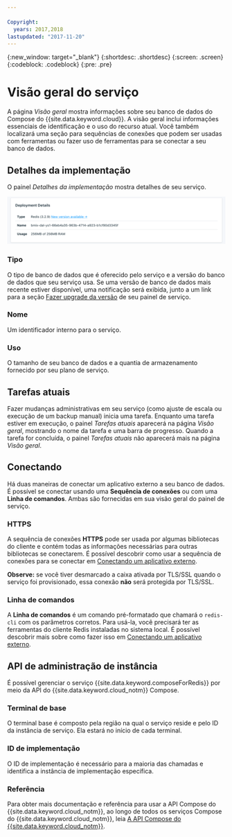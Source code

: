 ```yaml
---

Copyright:
  years: 2017,2018
lastupdated: "2017-11-20"
---
```


{:new_window: target="_blank"}
{:shortdesc: .shortdesc}
{:screen: .screen}
{:codeblock: .codeblock}
{:pre: .pre}

# Visão geral do serviço

A página _Visão geral_ mostra informações sobre seu banco de dados do Compose do {{site.data.keyword.cloud}}. A visão geral inclui informações essenciais de identificação e o uso do recurso atual. Você também localizará uma seção para sequências de conexões que podem ser usadas com ferramentas ou fazer uso de ferramentas para se conectar a seu banco de dados.

## Detalhes da implementação

O painel _Detalhes da implementação_ mostra detalhes de seu serviço.

![Deployment Details](./images/redis-deployment-details.png "A view of the Deployment Details panel")

### Tipo

O tipo de banco de dados que é oferecido pelo serviço e a versão do banco de dados que seu serviço usa. Se uma versão de banco de dados mais recente estiver disponível, uma notificação será exibida, junto a um link para a seção [Fazer upgrade da versão](/docs/services/ComposeForRedis/dashboard-settings.html#upgrade-version) de seu painel de serviço.

### Nome

Um identificador interno para o serviço.

### Uso

O tamanho de seu banco de dados e a quantia de armazenamento fornecido por seu plano de serviço.

## Tarefas atuais

Fazer mudanças administrativas em seu serviço (como ajuste de escala ou execução de um backup manual) inicia uma tarefa. Enquanto uma tarefa estiver em execução, o painel _Tarefas atuais_ aparecerá na página _Visão geral_, mostrando o nome da tarefa e uma barra de progresso. Quando a tarefa for concluída, o painel _Tarefas atuais_ não aparecerá mais na página _Visão geral_.

## Conectando

Há duas maneiras de conectar um aplicativo externo a seu banco de dados. É possível se conectar usando uma **Sequência de conexões** ou com uma **Linha de comandos**. Ambas são fornecidas em sua visão geral do painel de serviço.

### HTTPS

A sequência de conexões **HTTPS** pode ser usada por algumas bibliotecas do cliente e contém todas as informações necessárias para outras bibliotecas se conectarem. É possível descobrir como usar a sequência de conexões para se conectar em [Conectando um aplicativo externo](./connecting-external.html).

**Observe:** se você tiver desmarcado a caixa ativada por TLS/SSL quando o serviço foi provisionado, essa conexão **não** será protegida por TLS/SSL. 

### Linha de comandos

A **Linha de comandos** é um comando pré-formatado que chamará o `redis-cli` com os parâmetros corretos. Para usá-la, você precisará ter as ferramentas do cliente Redis instaladas no sistema local. É possível descobrir mais sobre como fazer isso em [Conectando um aplicativo externo](./connecting-external.html).

## API de administração de instância

É possível gerenciar o serviço {{site.data.keyword.composeForRedis}} por meio da API do {{site.data.keyword.cloud_notm}} Compose.

### Terminal de base

O terminal base é composto pela região na qual o serviço reside e pelo ID da instância de serviço. Ela estará no início de cada terminal.

### ID de implementação

O ID de implementação é necessário para a maioria das chamadas e identifica a instância de implementação específica.

### Referência

Para obter mais documentação e referência para usar a API Compose do {{site.data.keyword.cloud_notm}}, ao longo de todos os serviços Compose do {{site.data.keyword.cloud_notm}}, leia [A API Compose do {{site.data.keyword.cloud_notm}}](https://www.compose.com/articles/the-ibm-cloud-compose-api/).

